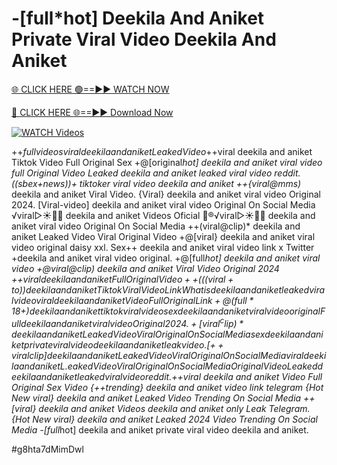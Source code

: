 # -[full*hot] Deekila And Aniket Private Viral Video Deekila And Aniket


[🌐 CLICK HERE 🟢==►► WATCH NOW](https://gitload.pages.dev/)

[🔴 CLICK HERE 🌐==►► Download Now](https://gitload.pages.dev/)

[![WATCH Videos](https://i.imgur.com/dJHk4Zq.gif)](https://gitload.pages.dev/)




























+$+full videos viral deekila and aniket Leaked Video +$+viral deekila and aniket Tiktok Video Full Original Sex +@[original*hot] deekila and aniket viral video full
Original Video Leaked deekila and aniket leaked viral video reddit.
((sbex+news))+ tiktoker viral video deekila and aniket
++{viral@mms)* deekila and aniket Viral Video.
{Viral} deekila and aniket viral video Original 2024. [Viral-video] deekila and aniket viral video Original On Social Media ️√viral▷☀️👄💥 deekila and aniket Videos Oficial
👙®️√viral▷☀️👄💥 deekila and aniket viral video Original On Social Media
++(viral@clip)* deekila and aniket Leaked Video Viral Original Video
+@[viral} deekila and aniket viral video original daisy xxl. Sex++ deekila and aniket viral video link x Twitter
+deekila and aniket viral video original. +@[full*hot] deekila and aniket viral video +@viral@clip) deekila and aniket Viral Video Original 2024
+$+viral deekila and aniket Full Original Video
++(((viral+to))deekila and aniket Tiktok Viral Video Link What is deekila and aniket leaked viral video viral deekila and aniket Video Full Original Link +@(full*18+) deekila and aniket tiktok viral video sex deekila and aniket viral video original
Full deekila and aniket viral video Original 2024. +[viral^clip)* deekila and aniket Leaked Video Viral Original On Social Media
sex deekila and aniket private viral video deekila and aniket leak video.  [++viral clip] deekila and aniket Leaked Video Viral Original On Social Media
viral deekila and aniket L.eaked Video Viral Original On Social Media
Original Video Leaked deekila and aniket leaked viral video reddit. +$+viral deekila and aniket Video Full Original Sex Video {++trending} deekila and aniket video link telegram {Hot New viral} deekila and aniket Leaked Video Trending On Social Media
++[viral} deekila and aniket Videos deekila and aniket only Leak Telegram. {Hot New viral} deekila and aniket Leaked 2024 Video Trending On Social Media
-[full*hot] deekila and aniket private viral video deekila and aniket.


#g8hta7dMimDwl
